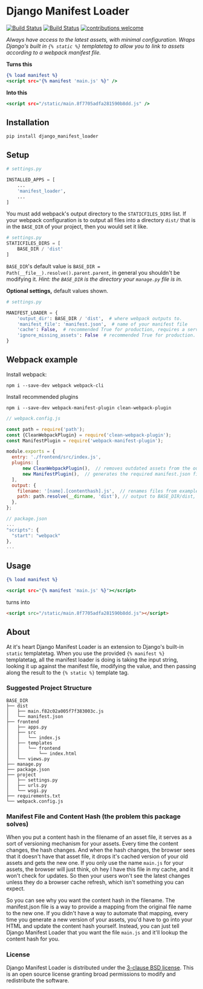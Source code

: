 # Django Manifest Loader

[![Build Status](https://img.shields.io/travis/shonin/django-manifest-loader/main?label=latest%20published%20branch&style=flat-square
)](https://travis-ci.org/shonin/django-manifest-loader)
[![Build Status](https://img.shields.io/travis/shonin/django-manifest-loader/dev?label=development%20branch&style=flat-square
)](https://travis-ci.org/shonin/django-manifest-loader)
[![contributions welcome](https://img.shields.io/badge/contributions-welcome-brightgreen.svg?style=flat-square)](#)

_Always have access to the latest assets, with minimal configuration. Wraps Django's built in 
`{% static %}` templatetag to allow you to link to assets according to a webpack manifest file._

**Turns this**

```djangotemplate
{% load manifest %}
<script src="{% manifest 'main.js' %}" />
```

**Into this**

```djangotemplate
<script src="/static/main.8f7705adfa281590b8dd.js" />
```

## Installation

```shell script
pip install django_manifest_loader
```

## Setup

```python
# settings.py

INSTALLED_APPS = [
    ...
    'manifest_loader',
    ...
]
```

You must add webpack's output directory to the `STATICFILES_DIRS` list. 
If your webpack configuration is to output all files into a directory `dist/` that is 
in the `BASE_DIR` of your project, then you would set it like. 

```python
# settings.py
STATICFILES_DIRS = [
    BASE_DIR / 'dist'
]
```

`BASE_DIR`'s default value is `BASE_DIR = Path(__file__).resolve().parent.parent`, in general 
you shouldn't be modifying it. _Hint: the `BASE_DIR` is the directory your `manage.py` file is in._

**Optional settings,** default values shown.
```python
# settings.py

MANIFEST_LOADER = {
    'output_dir': BASE_DIR / 'dist',  # where webpack outputs to. 
    'manifest_file': 'manifest.json',  # name of your manifest file
    'cache': False,  # recommended True for production, requires a server restart to pickup new values from the manifest.
    'ignore_missing_assets': False  # recommended True for production. Otherwise raises an exception if a file is not in the manifest.
}
```

## Webpack example

Install webpack:

```shell script
npm i --save-dev webpack webpack-cli
```

Install recommended plugins
```shell script
npm i --save-dev webpack-manifest-plugin clean-webpack-plugin
```

```javascript
// webpack.config.js

const path = require('path');
const {CleanWebpackPlugin} = require('clean-webpack-plugin');
const ManifestPlugin = require('webpack-manifest-plugin');

module.exports = {
  entry: './frontend/src/index.js',
  plugins: [
      new CleanWebpackPlugin(),  // removes outdated assets from the output dir
      new ManifestPlugin(),  // generates the required manifest.json file
  ],
  output: {
    filename: '[name].[contenthash].js',  // renames files from example.js to example.8f77someHash8adfa.js
    path: path.resolve(__dirname, 'dist'), // output to BASE_DIR/dist, assumes webpack.json is on the same level as manage.py
  },
};
```

```javascript
// package.json
...
"scripts": {
  "start": "webpack"
},
...
```

## Usage

```djangotemplate
{% load manifest %}

<script src="{% manifest 'main.js' %}"></script>
```

turns into

```html
<script src="/static/main.8f7705adfa281590b8dd.js"></script>
```

## About

At it's heart Django Manifest Loader is an extension to Django's built-in `static` templatetag. 
When you use the provided `{% manifest %}` templatetag, all the manifest loader is doing is 
taking the input string, looking it up against the manifest file, modifying the value, and then
passing along the result to the `{% static %}` template tag. 

### Suggested Project Structure

```
BASE_DIR
├── dist
│   ├── main.f82c02a005f7f383003c.js
│   └── manifest.json
├── frontend
│   ├── apps.py
│   ├── src
│   │   └── index.js
│   ├── templates
│   │   └── frontend
│   │       └── index.html
│   └── views.py
├── manage.py
├── package.json
├── project
│   ├── settings.py
│   ├── urls.py
│   └── wsgi.py
├── requirements.txt
└── webpack.config.js
```

### Manifest File and Content Hash (the problem this package solves)

When you put a content hash in the filename of an asset file, it serves as a sort of versioning mechanism
for your assets. Every time the content changes, the hash changes. And when the hash changes, the browser sees that it 
doesn't have that asset file, it drops it's 
cached version of your old assets and gets the new one. If you only use the name `main.js` for your assets, the browser
will just think, oh hey I have this file in my cache, and it won't check for updates. So then your users 
won't see the latest changes unless they do a browser cache refresh, which isn't something you can expect.

So you can see why you want the content hash in the filename. The manifest.json file is a way to provide a mapping
from the original file name to the new one. If you didn't have a way to automate that mapping, every time you generate
a new version of your assets, you'd have to go into your HTML and update the content hash yourself. Instead, you
can just tell Django Manifest Loader that you want the file `main.js` and it'll lookup the content hash for you. 

### License 

Django Manifest Loader is distributed under the [3-clause BSD license](https://opensource.org/licenses/BSD-3-Clause). 
This is an open source license granting broad permissions to modify and redistribute the software.
